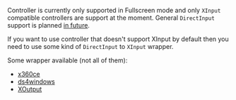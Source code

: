 Controller is currently only supported in Fullscreen mode and only `XInput` compatible controllers are support at the moment. General `DirectInput` support is planned [in future](https://github.com/JosefNemec/Playnite/issues/684).

If you want to use controller that doesn't support XInput by default then you need to use some kind of `DirectInput` to `XInput` wrapper.

Some wrapper available (not all of them):
- [x360ce](https://www.x360ce.com/)
- [ds4windows](http://ds4windows.com/)
- [XOutput](https://github.com/csutorasa/XOutput)